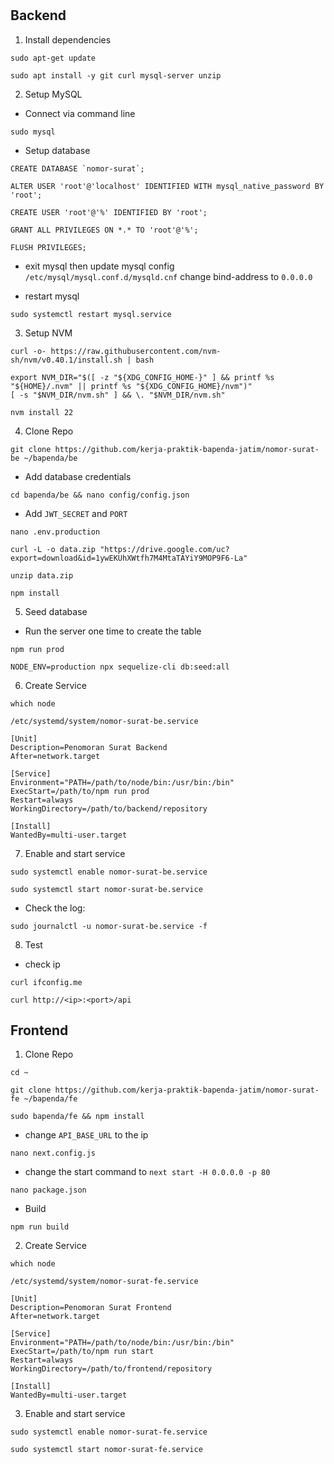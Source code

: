 #

## Backend

1. Install dependencies
```
sudo apt-get update
```
```
sudo apt install -y git curl mysql-server unzip
```

2. Setup MySQL
- Connect via command line
```
sudo mysql
```
- Setup database
```
CREATE DATABASE `nomor-surat`;
```
```
ALTER USER 'root'@'localhost' IDENTIFIED WITH mysql_native_password BY 'root';
```
```
CREATE USER 'root'@'%' IDENTIFIED BY 'root';
```
```
GRANT ALL PRIVILEGES ON *.* TO 'root'@'%';
```
```
FLUSH PRIVILEGES;
```
- exit mysql then update mysql config ```/etc/mysql/mysql.conf.d/mysqld.cnf```
change bind-address to ```0.0.0.0```

- restart mysql
```
sudo systemctl restart mysql.service
```

3. Setup NVM
```
curl -o- https://raw.githubusercontent.com/nvm-sh/nvm/v0.40.1/install.sh | bash
```
```
export NVM_DIR="$([ -z "${XDG_CONFIG_HOME-}" ] && printf %s "${HOME}/.nvm" || printf %s "${XDG_CONFIG_HOME}/nvm")"
[ -s "$NVM_DIR/nvm.sh" ] && \. "$NVM_DIR/nvm.sh"
```
```
nvm install 22
```

4. Clone Repo
```
git clone https://github.com/kerja-praktik-bapenda-jatim/nomor-surat-be ~/bapenda/be
```
- Add database credentials
```
cd bapenda/be && nano config/config.json
```
- Add ```JWT_SECRET``` and ```PORT```
```
nano .env.production
```
```
curl -L -o data.zip "https://drive.google.com/uc?export=download&id=1ywEKUhXWtfh7M4MtaTAYiY9MOP9F6-La"
```
```
unzip data.zip
```
```
npm install
```

5. Seed database
- Run the server one time to create the table
```
npm run prod
```
```
NODE_ENV=production npx sequelize-cli db:seed:all
```

6. Create Service
```
which node
```
```/etc/systemd/system/nomor-surat-be.service```
```
[Unit]
Description=Penomoran Surat Backend
After=network.target

[Service]
Environment="PATH=/path/to/node/bin:/usr/bin:/bin"
ExecStart=/path/to/npm run prod
Restart=always
WorkingDirectory=/path/to/backend/repository

[Install]
WantedBy=multi-user.target
```

7. Enable and start service
```
sudo systemctl enable nomor-surat-be.service
```
```
sudo systemctl start nomor-surat-be.service
```
- Check the log:
```
sudo journalctl -u nomor-surat-be.service -f
```

8. Test
- check ip
```
curl ifconfig.me
```
```
curl http://<ip>:<port>/api
```


## Frontend
1. Clone Repo
```
cd ~
```
```
git clone https://github.com/kerja-praktik-bapenda-jatim/nomor-surat-fe ~/bapenda/fe
```
```
sudo bapenda/fe && npm install
```
- change ```API_BASE_URL``` to the ip
```
nano next.config.js
```
- change the start command to ```next start -H 0.0.0.0 -p 80```
```
nano package.json
```
- Build
```
npm run build
```

2. Create Service
```
which node
```
```/etc/systemd/system/nomor-surat-fe.service```
```
[Unit]
Description=Penomoran Surat Frontend
After=network.target

[Service]
Environment="PATH=/path/to/node/bin:/usr/bin:/bin"
ExecStart=/path/to/npm run start
Restart=always
WorkingDirectory=/path/to/frontend/repository

[Install]
WantedBy=multi-user.target

```

3. Enable and start service
```
sudo systemctl enable nomor-surat-fe.service
```
```
sudo systemctl start nomor-surat-fe.service
```
